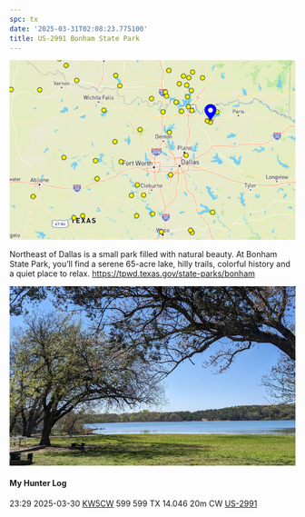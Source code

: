 ```yaml
---
spc: tx
date: '2025-03-31T02:08:23.775100'
title: US-2991 Bonham State Park
---
```


![pasted_image.png](/static/pasted_image_0150.png)

Northeast of Dallas is a small park filled with natural beauty. At Bonham State Park, you’ll find a serene 65-acre lake, hilly trails, colorful history and a quiet place to relax.
https://tpwd.texas.gov/state-parks/bonham

![pasted_image001.png](/static/pasted_image001_0128.png)


#### My Hunter Log
23:29    2025-03-30    [KW5CW](https://qrz.com/db/KW5CW)    599    599    TX    14.046    20m    CW    [US-2991](https://pota.app/#/park/US-2991)